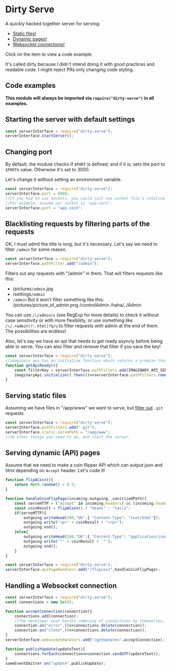 # Dirty Serve

A quickly hacked together server for serving:
- [Static files!](#Serving-static-files)
- [Dynamic pages!](#Serving-dynamic-API-pages)
- [Websocket connections!](#Handling-a-Websocket-connection)

Click on the item to view a code example.

It's called dirty because I didn't intend doing it with good practices and readable code. I might reject PRs only changing code styling.

Code examples
---

**This module will always be imported via `require("dirty-serve")` in all examples.**
## Starting the server with default settings

```js
const serverInterface = require("dirty-serve");
serverInterface.startServer();
```

## Changing port
By default, the module checks if `$PORT` is defined, and if it is, sets the port to `$PORT`s value.
Otherwise it's set to 3000.

Let's change it without setting an environment variable.
```js
const serverInterface = require("dirty-serve");
serverInterface.port = 8080; 
//If you had to use sockets, you could just use socket file's relative path.
//For example, assume our socket is "app.sock":
serverInterface.port = "app.sock";
```

## Blacklisting requests by filtering parts of the requests
OK, I must admit the title is long, but it's necessary.
Let's say we need to filter `/admin` for some reason.
```js
const serverInterface = require("dirty-serve");
serverInterface.pathFilter.add("/admin"); 
```
Filters out any requests with "/admin" in them.
That will filters requests like this:
- /pictures`/admin`.jpg
- /settings`/admin`
- `/admin`
But it won't filter something like this:
/pictures/picture_of_admin.png
/controlAdmin
/haha/../Admin

You can use `/\/admin/u` (see RegExp for more details) to check it without case sensitivity or with more flexibility, or use something like `/\/.+admin(?:.html)?$/u` to filter requests with admin at the end of them. The possibilities are endless!

Also, let's say we have an api that needs to get ready asyncly before being able to serve.
You can also filter and remove that filter if you save the key!
```js
const serverInterface = require("dirty-serve");
//imaginary api has an initialize function which returns a promise that resolves when it's initialized.
function getApiReady(){
    const filterKey = serverInterface.pathFilters.add(IMAGINARY_API_SERVE_PATH);
    imaginaryApi.initialize().then(()=>serverInterface.pathFilters.remove(filterKey));
}
```

## Serving static files
Assuming we have files in "/app/www" we want to serve, but [filter out](#Changing-port) `.git` requests.
```js
const serverInterface = require("dirty-serve");
serverInterface.pathFilters.add(".git");
serverInterface.static.servePath = "/app/www";
//do other things you need to do, and start the server.
```

## Serving dynamic (API) pages

Assume that we need to make a coin flipper API which can output json and html depending on `Accept` header. Let's code it!
```js
function flipACoin(){
    return Math.random() > 0.5;
}

function handleCoinFlipPage(incoming,outgoing,_sanitizedPath){
    const serveHTTP = ("accept" in incoming.headers) && (incoming.headers.accept.split(",").includes("text/html"));
    const coinResult = flipACoin() ? "heads" : "tails";
    if(serveHTTP){
        outgoing.writeHead(200,"OK",{ "Content-Type": "text/html"});
        outgoing.write("<p>" + coinResult + "</p>");
        outgoing.end();
    }else{
        outgoing.writeHead(200,"OK",{ "Content-Type": "application/json"});
        outgoing.write('"' + coinResult + '"');
        outgoing.end();
    }
}

const serverInterface = require("dirty-serve");
serverInterface.apiPageHandlers.add("/flipcoin",handleCoinFlipPage);
```
## Handling a Websocket connection

```js
const serverInterface = require("dirty-serve");
const connections = new Set();

function acceptConnection(connection){
    connections.add(connection);
    //The developer must handle removing of connections by themselves.
    connection.on("error",()=>connections.delete(connection));
    connection.on("close",()=>connections.delete(connection));
}
serverInterface.websocketHandlers.add("/getUpdates",acceptConnection);

function publishUpdate(updateText){
    connections.forEach(connection=>connection.sendUTF(updateText));
}
someEventEmitter.on("update",publishUpdate);
```
